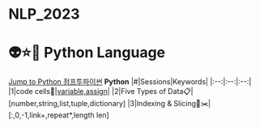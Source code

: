 # NLP_2023

# 👽⭐👿 Python Language
[Jump to Python 점프투파이썬](https://wikidocs.net/book/1)
**Python**
|#|Sessions|Keywords|
|:--:|:--:|:--:|
|1|code cells🐾|[variable,assign](https://github.com/20230212KIM/NLP_2023/blob/main/1_CodeCells_Basic_.ipynb)|
|2|Five Types of Data📋|[number,string,list,tuple,dictionary]
|3|Indexing & Slicing📌✂️|[:,0,-1,link+,repeat*,length len]
